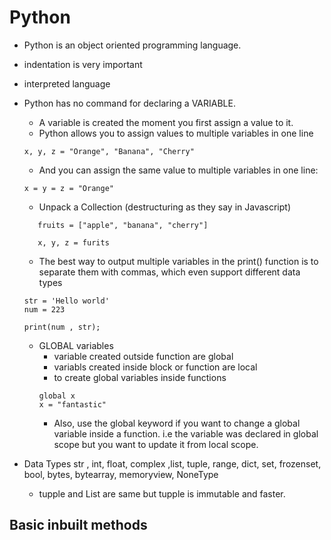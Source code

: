 # Python

- Python is an object oriented programming language.
- indentation is very important
- interpreted language
- Python has no command for declaring a VARIABLE.
   - A variable is created the moment you first assign a value to it.
   - Python allows you to assign values to multiple variables in one line
   ```
   x, y, z = "Orange", "Banana", "Cherry"

   ```
   - And you can assign the same value to multiple variables in one line:
   ```
   x = y = z = "Orange"

   ```

   - Unpack a Collection (destructuring as they say in Javascript)
   ```
      fruits = ["apple", "banana", "cherry"]

      x, y, z = furits

   ```
   - The best way to output multiple variables in the print() function is to separate them with commas, which even support different data types
   ```
   str = 'Hello world'
   num = 223

   print(num , str);
   ```
   - GLOBAL variables
      - variable created outside function are global
      - variabls created inside  block or function are local
      - to create global variables inside functions 
      ```
      global x
      x = "fantastic"
      ```
      - Also, use the global keyword if you want to change a global variable inside a function. i.e the variable was declared in global scope but you want to update it from local scope.

- Data Types
   str , int, float, complex ,list, tuple, range, dict, set, frozenset, bool, bytes, bytearray, memoryview, NoneType
   - tupple and List are same but tupple is immutable and faster.






## Basic inbuilt methods 